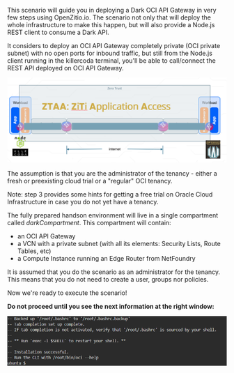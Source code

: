 This scenario will guide you in deploying a Dark OCI API Gateway in very few steps using OpenZitio.io.
The scenario not only that will deploy the whole infrastructure to make this happen, but will also provide a Node.js REST client to consume a Dark API.

It considers to deploy an OCI API Gateway completely private (OCI private subnet) with no open ports for inbound traffic, but still from the Node.js client running in the killercoda terminal, you'll be able to call/connect the REST API deployed on OCI API Gateway.

![](https://raw.githubusercontent.com/rcarrascosps/tester-kc/main/dark-oci-api-gateway/assets/intro.png?raw=true)

The assumption is that you are the administrator of the tenancy - either a fresh or preexisting cloud trial or a "regular" OCI tenancy.

Note: step 3 provides some hints for getting a free trial on Oracle Cloud Infrastructure in case you do not yet have a tenancy.

The fully prepared handson environment will live in a single compartment called *darkCompartment*. This compartment will contain:

* an OCI API Gateway
* a VCN with a private subnet (with all its elements: Security Lists, Route Tables, etc)
* a Compute Instance running an Edge Router from NetFoundry


It is assumed that you do the scenario as an administrator for the tenancy. This means that you do not need to create a user, groups nor policies. 

Now we're ready to execute the scenario!

**Do not proceed until you see the next information at the right window:**

![](https://raw.githubusercontent.com/rcarrascosps/tester-kc/main/dark-oci-api-gateway/assets/doNotProceed.png?raw=true)


